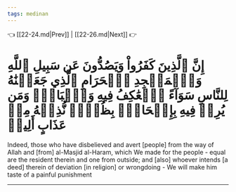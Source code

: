 ```yaml
---
tags: medinan
---
```


👈 [[22-24.md|Prev]] | [[22-26.md|Next]] 👉

# إِنَّ ٱلَّذِينَ كَفَرُواْ وَيَصُدُّونَ عَن سَبِيلِ ٱللَّهِ وَٱلۡمَسۡجِدِ ٱلۡحَرَامِ ٱلَّذِي جَعَلۡنَٰهُ لِلنَّاسِ سَوَآءً ٱلۡعَٰكِفُ فِيهِ وَٱلۡبَادِۚ وَمَن يُرِدۡ فِيهِ بِإِلۡحَادِۭ بِظُلۡمٖ نُّذِقۡهُ مِنۡ عَذَابٍ أَلِيمٖ

Indeed, those who have disbelieved and avert [people] from the way of Allah and [from] al-Masjid al-Haram, which We made for the people - equal are the resident therein and one from outside; and [also] whoever intends [a deed] therein of deviation [in religion] or wrongdoing - We will make him taste of a painful punishment

---

